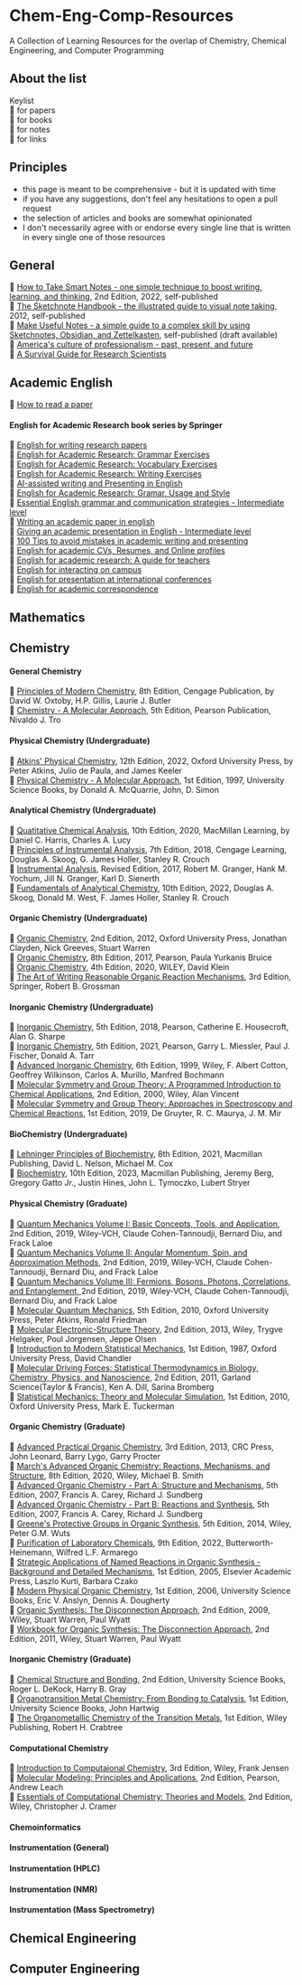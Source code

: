 # Chem-Eng-Comp-Resources
A Collection of Learning Resources for the overlap of Chemistry, Chemical Engineering, and Computer Programming

## About the list

Keylist \
:page_with_curl: for papers \
:open_book: for books \
:notebook: for notes \
:link: for links 



## Principles
- this page is meant to be comprehensive - but it is updated with time
- if you have any suggestions, don't feel any hesitations to open a pull request 
- the selection of articles and books are somewhat opinionated
- I don't necessarily agree with or endorse every single line that is written in every single one of those resources

## General

📖 [How to Take Smart Notes - one simple technique to boost writing, learning, and thinking](https://www.soenkeahrens.de/en/takesmartnotes), 2nd Edition, 2022, self-published \
📖 [The Sketchnote Handbook - the illustrated guide to visual note taking](https://rohdesign.com/handbook), 2012, self-published \
📖 [Make Useful Notes - a simple guide to a complex skill by using Sketchnotes, Obsidian, and Zettelkasten](https://github.com/groepl/Take-Useful-Notes), self-published (draft available) \
📖 [America's culture of professionalism - past, present, and future](https://doi.org/10.1057/9781137337153) \
📖 [A Survival Guide for Research Scientists](https://doi.org/10.1007/978-3-030-05435-9)  

## Academic English

📃 [How to read a paper](https://doi.org/10.1145/1273445.1273458) 

#### English for Academic Research book series by Springer
📖 [English for writing research papers](https://doi.org/10.1007/978-3-319-26094-5) \
📖 [English for Academic Research: Grammar Exercises](978-3-031-53167-5) \
📖 [English for Academic Research: Vocabulary Exercises](978-3-031-53170-5) \
📖 [English for Academic Research: Writing Exercises](978-3-031-53173-6) \
📖 [AI-assisted writing and Presenting in English](978-3-031-48146-8) \
📖 [English for Academic Research: Gramar, Usage and Style](https://doi.org/10.1007/978-3-031-31517-6) \
📖 [Essential English grammar and communication strategies - Intermediate level](https://doi.org/10.1007/978-3-030-95612-7) \
📖 [Writing an academic paper in english](https://doi.org/10.1007/978-3-030-95615-8) \
📖 [Giving an academic presentation in English - Intermediate level](https://doi.org/10.1007/978-3-030-95609-7) \
📖 [100 Tips to avoid mistakes in academic writing and presenting](https://doi.org/10.1007/978-3-030-44214-9) \
📖 [English for academic CVs, Resumes, and Online profiles](https://doi.org/10.1007/978-3-030-11090-1) \
📖 [English for academic research: A guide for teachers](https://doi.org/10.1007/978-3-319-32687-0) \
📖 [English for interacting on campus](https://doi.org/10.1007/978-3-319-28734-8) \
📖 [English for presentation at international conferences](https://doi.org/10.1007/978-3-319-26330-4) \
📖 [English for academic correspondence](https://doi.org/10.1007/978-3-319-26435-6) 



## Mathematics

## Chemistry

#### General Chemistry

📖 [Principles of Modern Chemistry](https://www.cengage.uk/c/principles-of-modern-chemistry-8e-oxtoby-gillis-butler/9780357671009/), 8th Edition, Cengage Publication, by David W. Oxtoby, H.P. Gillis, Laurie J. Butler \
📖 [Chemistry - A Molecular Approach](https://www.pearson.com/en-us/subject-catalog/p/chemistry-a-molecular-approach/P200000006810/9780136874201), 5th Edition, Pearson Publication, Nivaldo J. Tro

#### Physical Chemistry (Undergraduate)

📖 [Atkins' Physical Chemistry](https://global.oup.com/ukhe/product/atkins-physical-chemistry-9780198847816?cc=gb&lang=en&), 12th Edition, 2022, Oxford University Press, by Peter Atkins, Julio de Paula, and James Keeler \
📖 [Physical Chemistry - A Molecular Approach](https://uscibooks.aip.org/books/physical-chemistry-a-molecular-approach/), 1st Edition, 1997, University Science Books, by Donald A. McQuarrie, John, D. Simon

#### Analytical Chemistry (Undergraduate)

📖 [Quatitative Chemical Analysis](https://www.macmillanlearning.com/college/us/product/Quantitative-Chemical-Analysis/p/1319164307), 10th Edition, 2020, MacMillan Learning, by Daniel C. Harris, Charles A. Lucy \
📖 [Principles of Instrumental Analysis](https://www.cengage.uk/c/principles-of-instrumental-analysis-7e-skoog-holler-crouch/9781305577213/?searchIsbn=9781305577213), 7th Edition, 2018, Cengage Learning, Douglas A. Skoog, G. James Holler, Stanley R. Crouch \
📖 [Instrumental Analysis](https://global.oup.com/ushe/product/instrumental-analysis-9780190865337), Revised Edition, 2017, Robert M. Granger, Hank M. Yochum, Jill N. Granger, Karl D. Sienerth \
📖 [Fundamentals of Analytical Chemistry](https://www.cengage.uk/c/fundamentals-of-analytical-chemistry-10e-skoog-west-holler-crouch/9780357450390/?searchIsbn=9780357450390), 10th Edition, 2022, Douglas A. Skoog, Donald M. West, F. James Holler, Stanley R. Crouch

#### Organic Chemistry (Undergraduate)

📖 [Organic Chemistry](https://learninglink.oup.com/access/clayden2e), 2nd Edition, 2012, Oxford University Press, Jonathan Clayden, Nick Greeves, Stuart Warren \
📖 [Organic Chemistry](https://www.pearson.com/nl/en_NL/higher-education/subject-catalogue/chemistry/bruice-organic-chemistry-8e-ge.html), 8th Edition, 2017, Pearson, Paula Yurkanis Bruice \
📖 [Organic Chemistry](https://www.wiley.com/en-us/Organic+Chemistry%2C+4th+Edition-p-9781119659594), 4th Edition, 2020, WILEY, David Klein \
📖 [The Art of Writing Reasonable Organic Reaction Mechanisms](https://link.springer.com/book/10.1007/978-3-030-28733-7), 3rd Edition, Springer, Robert B. Grossman

#### Inorganic Chemistry (Undergraduate)

📖 [Inorganic Chemistry](https://elibrary.pearson.de/book/99.150005/9781292134161), 5th Edition, 2018, Pearson, Catherine E. Housecroft, Alan G. Sharpe \
📖 [Inorganic Chemistry](https://www.pearson.com/en-us/subject-catalog/p/inorganic-chemistry/P200000006800/9780137518425), 5th Edition, 2021, Pearson, Garry L. Miessler, Paul J. Fischer, Donald A. Tarr \
📖 [Advanced Inorganic Chemistry](https://www.wiley.com/en-us/Advanced+Inorganic+Chemistry%2C+6th+Edition-p-9780471199571), 6th Edition, 1999, Wiley, F. Albert Cotton, Geoffrey Wilkinson, Carlos A. Murillo, Manfred Bochmann \
📖 [Molecular Symmetry and Group Theory: A Programmed Introduction to Chemical Applications](https://www.wiley.com/en-ie/Molecular+Symmetry+and+Group+Theory%3A+A+Programmed+Introduction+to+Chemical+Applications%2C+2nd+Edition-p-9780471489399), 2nd Edition, 2000, Wiley, Alan Vincent \
📖 [Molecular Symmetry and Group Theory: Approaches in Spectroscopy and Chemical Reactions](https://www.degruyter.com/document/doi/10.1515/9783110635034/html?lang=en), 1st Edition, 2019, De Gruyter, R. C. Maurya, J. M. Mir

#### BioChemistry (Undergraduate)

📖 [Lehninger Principles of Biochemistry](https://www.macmillanlearning.com/college/us/product/Lehninger-Principles-of-Biochemistry/p/1319228003), 8th Edition, 2021, Macmillan Publishing, David L. Nelson, Michael M. Cox \
📖 [Biochemistry](https://store.macmillanlearning.com/ca/product/Biochemistry/p/1319333621), 10th Edition, 2023, Macmillan Publishing, Jeremy Berg, Gregory Gatto Jr., Justin Hines, John L. Tymoczko, Lubert Stryer

#### Physical Chemistry (Graduate)

📖 [Quantum Mechanics Volume I: Basic Concepts, Tools, and Application](https://www.wiley.com/en-us/Quantum+Mechanics%2C+Volume+1%3A+Basic+Concepts%2C+Tools%2C+and+Applications%2C+2nd+Edition-p-9783527822713), 2nd Edition, 2019, Wiley-VCH, Claude Cohen-Tannoudji, Bernard Diu, and Frack Laloe \
📖 [Quantum Mechanics Volume II: Angular Momentum, Spin, and Approximation Methods](https://www.wiley.com/en-us/Quantum+Mechanics%2C+Volume+2%3A+Angular+Momentum%2C+Spin%2C+and+Approximation+Methods%2C+2nd+Edition-p-9783527345540), 2nd Edition, 2019, Wiley-VCH, Claude Cohen-Tannoudji, Bernard Diu, and Frack Laloe \
📖 [Quantum Mechanics Volume III: Fermions, Bosons, Photons, Correlations, and Entanglement, ](https://www.wiley.com/en-us/Quantum+Mechanics%2C+Volume+3%3A+Fermions%2C+Bosons%2C+Photons%2C+Correlations%2C+and+Entanglement-p-9783527345557)2nd Edition, 2019, Wiley-VCH, Claude Cohen-Tannoudji, Bernard Diu, and Frack Laloe \
📖 [Molecular Quantum Mechanics](https://global.oup.com/academic/product/molecular-quantum-mechanics-9780199541423?cc=us&lang=en&), 5th Edition, 2010, Oxford University Press, Peter Atkins, Ronald Friedman \
📖 [Molecular Electronic-Structure Theory](https://onlinelibrary.wiley.com/doi/book/10.1002/9781119019572), 2nd Edition, 2013, Wiley, Trygve Helgaker, Poul Jorgensen, Jeppe Olsen \
📖 [Introduction to Modern Statistical Mechanics](https://global.oup.com/academic/product/introduction-to-modern-statistical-mechanics-9780195042771?cc=us&lang=en&), 1st Edition, 1987, Oxford University Press, David Chandler \
📖 [Molecular Driving Forces: Statistical Thermodynamics in Biology, Chemistry, Physics, and Nanoscience](https://www.taylorfrancis.com/books/mono/10.4324/9780203809075/molecular-driving-forces-ken-dill-sarina-bromberg), 2nd Edition, 2011, Garland Science(Taylor & Francis), Ken A. Dill, Sarina Bromberg \
📖 [Statistical Mechanics: Theory and Molecular Simulation](https://global.oup.com/academic/product/statistical-mechanics-theory-and-molecular-simulation-9780198825562?cc=us&lang=en&), 1st Edition, 2010, Oxford University Press, Mark E. Tuckerman

#### Organic Chemistry (Graduate)

📖 [Advanced Practical Organic Chemistry](https://www.routledge.com/Advanced-Practical-Organic-Chemistry/Leonard-Lygo-Procter/p/book/9781439860977), 3rd Edition, 2013, CRC Press, John Leonard, Barry Lygo, Garry Procter \
📖 [March's Advanced Organic Chemistry: Reactions, Mechanisms, and Structure](https://www.wiley.com/en-us/March's+Advanced+Organic+Chemistry%3A+Reactions%2C+Mechanisms%2C+and+Structure%2C+8th+Edition-p-9781119371793), 8th Edition, 2020, Wiley, Michael B. Smith \
📖 [Advanced Organic Chemistry - Part A: Structure and Mechanisms](https://link.springer.com/book/10.1007/978-0-387-44899-2), 5th Edition, 2007, Francis A. Carey, Richard J. Sundberg \
📖 [Advanced Organic Chemistry - Part B: Reactions and Synthesis]([https://link.springer.com/book/10.1007/978-0-387-44899-2](https://link.springer.com/book/10.1007/978-0-387-71481-3)), 5th Edition, 2007, Francis A. Carey, Richard J. Sundberg \
📖 [Greene's Protective Groups in Organic Synthesis](https://onlinelibrary.wiley.com/doi/book/10.1002/9781118905074), 5th Edition, 2014, Wiley, Peter G.M. Wuts \
📖 [Purification of Laboratory Chemicals](https://onlinelibrary.wiley.com/doi/book/10.1002/9781118905074), 9th Edition, 2022, Butterworth-Heinemann, Wilfred L.F. Armarego \
📖 [Strategic Applications of Named Reactions in Organic Synthesis - Background and Detailed Mechanisms](https://shop.elsevier.com/books/strategic-applications-of-named-reactions-in-organic-synthesis/kurti/978-0-12-429785-2), 1st Edition, 2005, Elsevier Academic Press, Laszlo Kurti, Barbara Czako \
📖 [Modern Physical Organic Chemistry](https://uscibooks.aip.org/books/modern-physical-organic-chemistry/), 1st Edition, 2006, University Science Books, Eric V. Anslyn, Dennis A. Dougherty \
📖 [Organic Synthesis: The Disconnection Approach](https://www.wiley.com/en-be/Organic+Synthesis%3A+The+Disconnection+Approach%2C+2nd+Edition-p-9780470712368), 2nd Edition, 2009, Wiley, Stuart Warren, Paul Wyatt \
📖 [Workbook for Organic Synthesis: The Disconnection Approach](https://www.wiley.com/en-be/Workbook+for+Organic+Synthesis%3A+The+Disconnection+Approach%2C+2nd+Edition-p-9781119965558), 2nd Edition, 2011, Wiley, Stuart Warren, Paul Wyatt 

#### Inorganic Chemistry (Graduate)

📖 [Chemical Structure and Bonding](https://uscibooks.aip.org/books/chemical-structure-and-bonding/), 2nd Edition, University Science Books, Roger L. DeKock, Harry B. Gray \
📖 [Organotransition Metal Chemistry: From Bonding to Catalysis](https://uscibooks.aip.org/books/organotransition-metal-chemistry/), 1st Edition, University Science Books, John Hartwig \
📖 [The Organometallic Chemistry of the Transition Metals](https://onlinelibrary.wiley.com/doi/book/10.1002/9781118788301), 1st Edition, Wiley Publishing, Robert H. Crabtree 

#### Computational Chemistry

📖 [Introduction to Computaional Chemistry](https://www.wiley.com/en-us/Introduction+to+Computational+Chemistry%2C+3rd+Edition-p-9781118825990), 3rd Edition, Wiley, Frank Jensen \
📖 [Molecular Modeling: Principles and Applications](https://www.amazon.com/Molecular-Modelling-Principles-Applications-2nd/dp/0582382106), 2nd Edition, Pearson, Andrew Leach \
📖 [Essentials of Computational Chemistry: Theories and Models](https://www.wiley.com/en-us/Essentials+of+Computational+Chemistry%3A+Theories+and+Models%2C+2nd+Edition-p-9780470091821), 2nd Edition, Wiley, Christopher J. Cramer

#### Chemoinformatics

#### Instrumentation (General)

#### Instrumentation (HPLC)

#### Instrumentation (NMR)

#### Instrumentation (Mass Spectrometry)


## Chemical Engineering

## Computer Engineering
